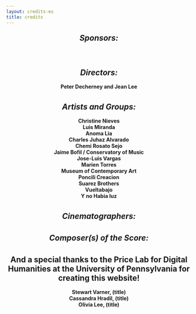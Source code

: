 ```yaml
---
layout: credits-es
title: credits
---
```


<h2 style="text-align: center; margin: auto;">

<strong><i>Sponsors:</i></strong></h2>
<br></br>
<h2 style="text-align: center; margin: auto;"><strong><i>Directors:</strong></i></h2>
<h4 style="text-align: center; margin: auto; padding: 0px;"><br> Peter Decherney and Jean Lee</h4>
<br></br>
<h2 style="text-align: center; margin: auto;"><strong><i>Artists and Groups:</i></strong></h2> 
	<h4 style="text-align: center; margin: auto; padding: 0px;"><br>Christine Nieves
	<br>Luis Miranda
<br>Anoma Lia
<br>Charles Juhaz Alvarado
<br>Chemi Rosato Sejo
<br>Jaime Bofil / Conservatory of Music
<br>Jose-Luis Vargas
<br>Marien Torres
<br>Museum of Contemporary Art
<br>Poncili Creacion
<br>Suarez Brothers
<br>Vueltabajo
<br>Y no Habia luz</h4>
<br></br>
<h2 style="text-align: center; margin: auto;"><strong><i>Cinematographers:</i></strong></h2>
<br></br>
<h2 style="text-align: center; margin: auto;"><strong><i>Composer(s) of the Score:</i></strong></h2>
<br></br>

<h2 style="text-align: center; margin: auto;"><strong>And a special thanks to the Price Lab for Digital Humanities at the University of Pennsylvania for creating this website!</strong></h2>
<h4 style="text-align: center; margin: auto; padding: 0px;">
<br>Stewart Varner, (title) 
<br>Cassandra Hradil, (title)
<br>Olivia Lee, (title)
</h4>
<br>
